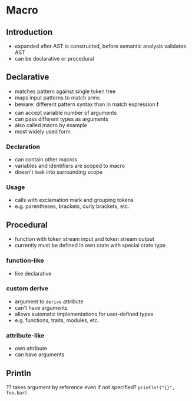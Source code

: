 # Macro



## Introduction

- expanded after AST is constructed, before semantic analysis validates AST
- can be declarative or procedural



## Declarative

- matches pattern against single token tree
- maps input patterns to match arms
- beware: different pattern syntax than in match expression ❗️
- can accept variable number of arguments
- can pass different types as arguments
- also called macro by example
- most widely used form

### Declaration

- can contain other macros
- variables and identifiers are scoped to macro
- doesn't leak into surrounding scope

### Usage

- calls with exclamation mark and grouping tokens
- e.g. parentheses, brackets, curly brackets, etc.



## Procedural

- function with token stream input and token stream output
- currently must be defined in own crate with special crate type

### function-like

- like declarative

### custom derive

- argument to `derive` attribute
- can't have arguments
- allows automatic implementations for user-defined types
- e.g. functions, traits, modules, etc.

### attribute-like

- own attribute
- can have arguments



## Println

?? takes argument by reference even if not specified? `println!("{}", foo.bar)`